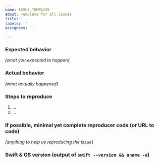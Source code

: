 ```yaml
---
name: ISSUE_TEMPLATE
about: Template for all issues
title: ''
labels: ''
assignees: ''

---
```


### Expected behavior
_[what you expected to happen]_

### Actual behavior
_[what actually happened]_

### Steps to reproduce

1. ...
2. ...

### If possible, minimal yet complete reproducer code (or URL to code)

_[anything to help us reproducing the issue]_

### Swift & OS version (output of `swift --version && uname -a`)
